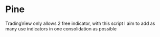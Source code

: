 # Pine

TradingView only allows 2 free indicator, with this script I aim to add as many use indicators in one consolidation as possible
